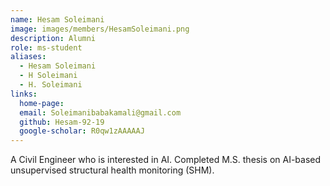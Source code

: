 ```yaml
---
name: Hesam Soleimani
image: images/members/HesamSoleimani.png
description: Alumni
role: ms-student
aliases:
  - Hesam Soleimani
  - H Soleimani
  - H. Soleimani
links:
  home-page: 
  email: Soleimanibabakamali@gmail.com
  github: Hesam-92-19
  google-scholar: R0qw1zAAAAAJ
---
```


A Civil Engineer who is interested in AI. Completed M.S. thesis on AI-based unsupervised structural health monitoring (SHM).
